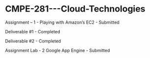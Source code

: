 # CMPE-281---Cloud-Technologies


Assignment – 1 - Playing with Amazon’s EC2 - Submitted

Deliverable #1 - Completed

Deliverable #2 - Completed


Assignment Lab - 2 Google App Engine - Submitted



